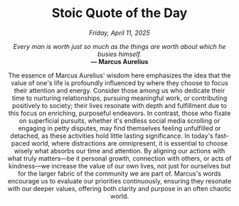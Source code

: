 <h1 align="center">Stoic Quote of the Day</h1>
<p align="center"><em><!--date-start-->Friday, April 11, 2025<!--date-end--></em></p>
<p align="center">
    <em><!--START_SECTION:quote-text-->
Every man is worth just so much as the things are worth about which he busies himself.
<!--END_SECTION:quote-text--></em><br>
    <strong>— <!--START_SECTION:quote-author-->
Marcus Aurelius
<!--END_SECTION:quote-author--></strong>
</p>

<p align="center" style="max-width:600px;margin:0 auto;">
<!--START_SECTION:quote-interpretation-->
The essence of Marcus Aurelius' wisdom here emphasizes the idea that the value of one's life is profoundly influenced by where they choose to focus their attention and energy. Consider those among us who dedicate their time to nurturing relationships, pursuing meaningful work, or contributing positively to society; their lives resonate with depth and fulfillment due to this focus on enriching, purposeful endeavors. In contrast, those who fixate on superficial pursuits, whether it's endless social media scrolling or engaging in petty disputes, may find themselves feeling unfulfilled or detached, as these activities hold little lasting significance. In today's fast-paced world, where distractions are omnipresent, it is essential to choose wisely what absorbs our time and attention. By aligning our actions with what truly matters—be it personal growth, connection with others, or acts of kindness—we increase the value of our own lives, not just for ourselves but for the larger fabric of the community we are part of. Marcus's words encourage us to evaluate our priorities continuously, ensuring they resonate with our deeper values, offering both clarity and purpose in an often chaotic world.
<!--END_SECTION:quote-interpretation-->
</p>
